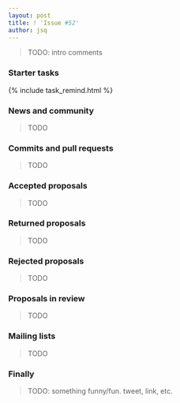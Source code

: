```yaml
---
layout: post
title: ! 'Issue #52'
author: jsq
---
```


> TODO: intro comments

<!--excerpt-->

### Starter tasks

{% include task_remind.html %}

### News and community

> TODO

### Commits and pull requests

> TODO

### Accepted proposals

> TODO

### Returned proposals

> TODO

### Rejected proposals

> TODO

### Proposals in review

> TODO

### Mailing lists

> TODO

### Finally

> TODO: something funny/fun. tweet, link, etc.
